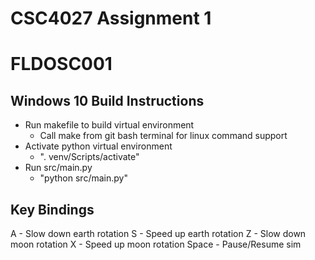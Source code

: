 # CSC4027 Assignment 1
# FLDOSC001

## Windows 10 Build Instructions

- Run makefile to build virtual environment
    - Call make from git bash terminal for linux command support
- Activate python virtual environment
    - ". venv/Scripts/activate"
- Run src/main.py
    - "python src/main.py"

## Key Bindings

A - Slow down earth rotation
S - Speed up earth rotation
Z - Slow down moon rotation
X - Speed up moon rotation
Space - Pause/Resume sim